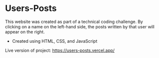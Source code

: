 # Users-Posts 
This website was created as part of a technical coding challenge. By clicking on a name on the left-hand side, the posts written by that user will appear on the right.
- Created using HTML, CSS, and JavaScript

Live version of project: https://users-posts.vercel.app/

